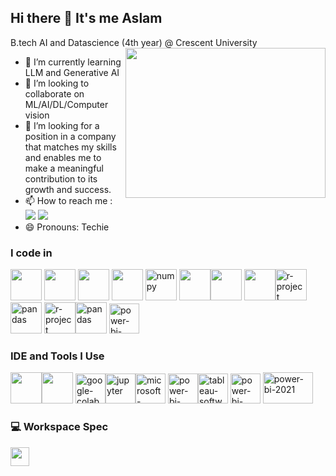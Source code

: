 ## Hi there 👋 It's me Aslam

B.tech AI and Datascience (4th year) @ Crescent University 
<img align="right" width="320" height="240" src="https://i.pinimg.com/originals/18/a4/94/18a4949fc9c8067172d3b96e302e7097.gif">                                            
- 🌱 I’m currently learning LLM and Generative AI
- 🤝 I’m looking to collaborate on ML/AI/DL/Computer vision
- 🤔 I’m looking for a position in a company that matches my skills and enables me to make a meaningful contribution to its growth and success.
- 📫 How to reach me :
<br /> [<img src="https://img.shields.io/badge/LinkedIn-0077B5?style=for-the-badge&logo=linkedin&logoColor=white" />](https://www.linkedin.com/in/ahmed-aslam-m-65546a268) [<img src="https://img.shields.io/badge/Gmail-D14836?style=for-the-badge&logo=gmail&logoColor=white"/>](2828aslam@gmail.com)
- 😄 Pronouns: Techie
  
### I code in
<img height="50" width="50" src="https://img.icons8.com/color/48/000000/python.png" /> <img height="50" width="50" src="https://img.icons8.com/color/48/000000/c-programming.png" />  <img height="50" width="50" src="https://img.icons8.com/color/48/000000/html-5.png" /> <img height="50" width="50" src="https://img.icons8.com/color/48/000000/css3.png" /> <img width="50" height="50" src="https://img.icons8.com/color/48/numpy.png" alt="numpy"/>
<img height="50" width="50" src="https://img.icons8.com/color/48/000000/javascript.png"/><img height="50" width="50" src="https://img.icons8.com/color/48/000000/tensorflow.png"/>  <img height="50" width="50" src="https://img.icons8.com/color/48/000000/mysql-logo.png"/><img width="50" height="50" src="https://img.icons8.com/fluency/48/r-project.png" alt="r-project"/><img width="50" height="50" src="https://img.icons8.com/color/48/pandas.png" alt="pandas"/>
<img width="50" height="50" src="https://img.icons8.com/?size=100&id=bpip0gGiBLT1&format=png&color=000000" alt="r-project"/><img width="50" height="50" src="https://img.icons8.com/color/48/pandas.png" alt="pandas"/>
<img width="48" height="48" src="https://img.icons8.com/?size=100&id=Rffi8qeb2fK5&format=png&color=000000" alt="power-bi-2021"/>
### IDE and Tools I Use
<img height="50" width="50" src="https://img.icons8.com/color/48/000000/visual-studio-code-2019.png"/><img height="50" width="50" src="https://img.icons8.com/dusk/64/000000/anaconda.png"/>  <img width="48" height="48" src="https://img.icons8.com/color/48/google-colab.png" alt="google-colab"/><img width="48" height="48" src="https://img.icons8.com/fluency/48/jupyter.png" alt="jupyter"/><img width="48" height="48" src="https://img.icons8.com/color/48/microsoft-excel-2019--v1.png" alt="microsoft-excel-2019--v1"/>
<img width="48" height="48" src="https://img.icons8.com/color/48/power-bi-2021.png" alt="power-bi-2021"/><img width="48" height="48" src="https://img.icons8.com/color/48/tableau-software.png" alt="tableau-software"/>
<img width="48" height="48" src="https://img.icons8.com/?size=100&id=QEQQKirln6Tf&format=png&color=000000" alt="power-bi-2021"/>
<img width="80" height="50" src="https://d1.awsstatic.com/product-marketing/IronMan/AWS-service-icon_sagemaker.5ccec16f16a04ed56cb1d7f02dcdada8de261923.png" alt="power-bi-2021"/>

### 💻 Workspace Spec
<img height="30" src="https://img.shields.io/badge/Windows-0078D6?style=for-the-badge&logo=windows&logoColor=white"/>

